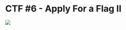 # CTF #6 - Apply For a Flag II

![](https://www.google.com/url?sa=i&url=https%3A%2F%2Funsplash.com%2Fs%2Fphotos%2Fimage&psig=AOvVaw2eRJ5qm6V54aN5_fbKfSz8&ust=1697921576036000&source=images&cd=vfe&ved=0CBEQjRxqFwoTCLDlwIzBhYIDFQAAAAAdAAAAABAE)
